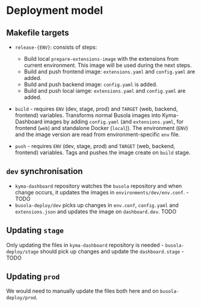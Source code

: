 # Deployment model

## Makefile targets

- `release-{ENV}`: consists of steps:
    - Build local `prepare-extensions-image` with the extensions from current environment. This image will be used during the next steps.
    - Build and push frontend image: `extensions.yaml` and `config.yaml` are added.
    - Build and push backend image: `config.yaml` is added.
    - Build and push local iamge: `extensions.yaml` and `config.yaml` are added.

- `build` - requires `ENV` (dev, stage, prod) and `TARGET` (web, backend, frontend) variables. Transforms normal Busola images into Kyma-Dashboard images by adding `config.yaml` (and `extensions.yaml`, for frontend (`web`) and standalone Docker (`local`)). The environment (`ENV`) and the image version are read from environment-specific `env` file.

- `push` - requires `ENV` (dev, stage, prod) and `TARGET` (web, backend, frontend) variables. Tags and pushes the image create on `build` stage.

## `dev` synchronisation

- `kyma-dashboard` repository watches the `busola` repository and when change occurs, it updates the images in `environments/dev/env.conf`. - TODO
- `busola-deploy/dev` picks up changes in `env.conf`, `config.yaml` and `extensions.json` and updates the image on `dashboard.dev`. TODO

## Updating `stage`

Only updating the files in `kyma-dashboard` repository is needed - `busola-deploy/stage` should pick up changes and update the `dashboard.stage` - TODO

## Updating `prod`

We would need to manually update the files both here and on `busola-deploy/prod`.